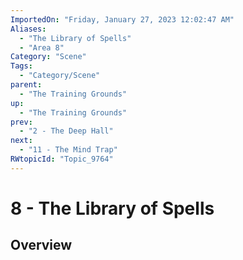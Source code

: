 ```yaml
---
ImportedOn: "Friday, January 27, 2023 12:02:47 AM"
Aliases:
  - "The Library of Spells"
  - "Area 8"
Category: "Scene"
Tags:
  - "Category/Scene"
parent:
  - "The Training Grounds"
up:
  - "The Training Grounds"
prev:
  - "2 - The Deep Hall"
next:
  - "11 - The Mind Trap"
RWtopicId: "Topic_9764"
---
```

# 8 - The Library of Spells
## Overview
